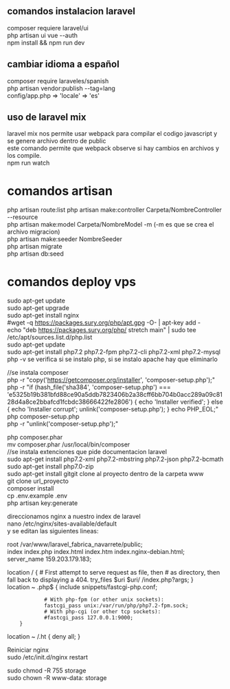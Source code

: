 ## comandos instalacion laravel
composer requiere laravel/ui <br/>
php artisan ui vue --auth <br/>
npm install && npm run dev <br/>

## cambiar idioma a español
composer require laraveles/spanish <br/>
php artisan vendor:publish --tag=lang <br/>
config/app.php => 'locale' => 'es' <br/>

## uso de laravel mix
laravel mix nos permite usar webpack para compilar el codigo javascript y se genere archivo dentro de public <br/>
este comando permite que webpack observe si hay cambios en archivos y los compile. <br/>
npm run watch <br/>

# comandos artisan
php artisan route:list
php artisan make:controller Carpeta/NombreController --resource <br/>
php artisan make:model Carpeta/NombreModel -m (-m es que se crea el archivo migracion) <br/>
php artisan make:seeder NombreSeeder <br/>
php artisan migrate  <br/>
php artisan db:seed <br/>

# comandos deploy vps
sudo apt-get update <br/>
sudo apt-get upgrade <br/>
sudo apt-get install nginx <br/>
#wget -q https://packages.sury.org/php/apt.gpg -O- | apt-key add - <br/>
echo "deb https://packages.sury.org/php/ stretch main" | sudo tee /etc/apt/sources.list.d/php.list <br/>
sudo apt-get update <br/>
sudo apt-get install php7.2 php7.2-fpm php7.2-cli php7.2-xml php7.2-mysql<br/>
php -v se verifica si se instalo php, si se instalo apache hay que eliminarlo<br/>

//se instala composer<br/>
php -r "copy('https://getcomposer.org/installer', 'composer-setup.php');"<br/>
php -r "if (hash_file('sha384', 'composer-setup.php') === 'e5325b19b381bfd88ce90a5ddb7823406b2a38cff6bb704b0acc289a09c8128d4a8ce2bbafcd1fcbdc38666422fe2806') { echo 'Installer verified'; } else { echo 'Installer corrupt'; unlink('composer-setup.php'); } echo PHP_EOL;"<br/>
php composer-setup.php<br/>
php -r "unlink('composer-setup.php');"<br/>

php composer.phar<br/>
mv composer.phar /usr/local/bin/composer<br/>
//se instala extenciones que pide documentacion laravel<br/>
sudo apt-get install php7.2-xml php7.2-mbstring php7.2-json php7.2-bcmath<br/>
sudo apt-get install php7.0-zip <br/>
sudo apt-get install gitgit clone al proyecto dentro de la carpeta www<br/>
git clone url_proyecto<br/>
composer install<br/>
cp .env.example .env<br/>
php artisan key:generate<br/>

direccionamos nginx a nuestro index de laravel<br/>
nano /etc/nginx/sites-available/default<br/>
y se editan las siguientes lineas:<br/>

root /var/www/laravel_fabrica_navarrete/public;<br/>
index index.php index.html index.htm index.nginx-debian.html;<br/>
server_name 159.203.179.183;<br/>

location / {
        # First attempt to serve request as file, then
        # as directory, then fall back to displaying a 404.
        try_files $uri $uri/ /index.php?args;
}<br/>
location ~ \.php$ {
                include snippets/fastcgi-php.conf;

                # With php-fpm (or other unix sockets):
                fastcgi_pass unix:/var/run/php/php7.2-fpm.sock;
                # With php-cgi (or other tcp sockets):
                #fastcgi_pass 127.0.0.1:9000;
        }
 location ~ /\.ht {
                deny all;
        }<br/>

Reiniciar nginx<br/>
sudo /etc/init.d/nginx restart<br/>

sudo chmod -R 755 storage<br/>
sudo chown -R www-data: storage<br/>




